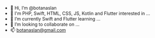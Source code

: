 - 👋 Hi, I’m @botanaslan
- 👀 I'm PHP, Swift, HTML, CSS, JS, Kotlin and Flutter interested in ...
- 🌱 I’m currently Swift and Flutter learning ...
- 💞️ I’m looking to collaborate on ...
- 📫 botanaslan@gmail.com

<!---
botanaslan/botanaslan is a ✨ special ✨ repository because its `README.md` (this file) appears on your GitHub profile.
You can click the Preview link to take a look at your changes.
--->
